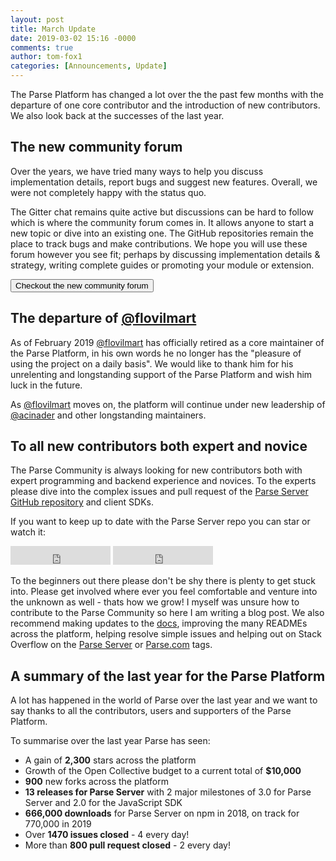 ```yaml
---
layout: post
title: March Update
date: 2019-03-02 15:16 -0000
comments: true
author: tom-fox1
categories: [Announcements, Update]
---
```


The Parse Platform has changed a lot over the the past few months with the departure of one core contributor and the introduction of new contributors. We also look back at the successes of the last year.

<!-- more -->

## The new community forum

Over the years, we have tried many ways to help you discuss implementation details, report bugs and suggest new features. Overall, we were not completely happy with the status quo.

The Gitter chat remains quite active but discussions can be hard to follow which is where the community forum comes in. It allows anyone to start a new topic or dive into an existing one. The GitHub repositories remain the place to track bugs and make contributions. We hope you will use these forum however you see fit; perhaps by discussing implementation details & strategy, writing complete guides or promoting your module or extension.

<a href="https://community.parseplatform.org" target="_blank"><button class="btn btn--outline">Checkout the new community forum</button></a>

## The departure of [@flovilmart](https://twitter.com/flovilmart)

As of February 2019 [@flovilmart](https://twitter.com/flovilmart) has officially retired as a core maintainer of the Parse Platform, in his own words he no longer has the "pleasure of using the project on a daily basis". We would like to thank him for his unrelenting and longstanding support of the Parse Platform and wish him luck in the future.

As [@flovilmart](https://twitter.com/flovilmart) moves on, the platform will continue under new leadership of [@acinader](https://twitter.com/acinader) and other longstanding maintainers.

## To all new contributors both expert and novice

The Parse Community is always looking for new contributors both with expert programming and backend experience and novices. To the experts please dive into the complex issues and pull request of the [Parse Server GitHub repository](https://github.com/parse-community/parse-server) and client SDKs.

If you want to keep up to date with the Parse Server repo you can star or watch it:

<iframe src="https://ghbtns.com/github-btn.html?user=parse-community&repo=parse-server&type=star&count=true&size=large" frameborder="0" scrolling="0" width="160px" height="30px"></iframe>

<iframe src="https://ghbtns.com/github-btn.html?user=parse-community&repo=parse-server&type=watch&count=true&size=large&v=2" frameborder="0" scrolling="0" width="160px" height="30px"></iframe>

To the beginners out there please don't be shy there is plenty to get stuck into. Please get involved where ever you feel comfortable and venture into the unknown as well - thats how we grow! I myself was unsure how to contribute to the Parse Community so here I am writing a blog post. We also recommend making updates to the [docs](https://github.com/parse-community/docs), improving the many READMEs across the platform, helping resolve simple issues and helping out on Stack Overflow on the [Parse Server](https://stackoverflow.com/questions/tagged/parse-server) or [Parse.com](https://stackoverflow.com/questions/tagged/parse.com) tags.

## A summary of the last year for the Parse Platform

A lot has happened in the world of Parse over the last year and we want to say thanks to all the contributors, users and supporters of the Parse Platform.

To summarise over the last year Parse has seen:
- A gain of __2,300__ stars across the platform
- Growth of the Open Collective budget to a current total of __$10,000__
- __900__ new forks across the platform
- __13 releases for Parse Server__ with 2 major milestones of 3.0 for Parse Server and 2.0 for the JavaScript SDK
- __666,000 downloads__ for Parse Server on npm in 2018, on track for 770,000 in 2019
- Over __1470 issues closed__ - 4 every day!
- More than __800 pull request closed__ - 2 every day!
